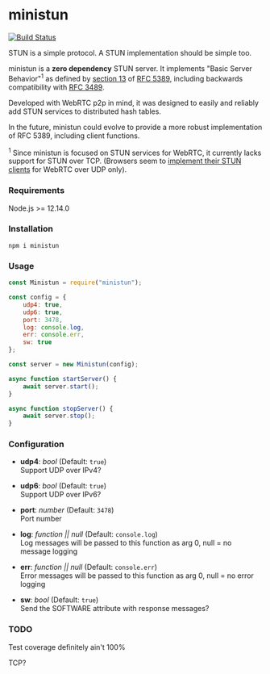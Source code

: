 # ministun

[![Build Status](https://travis-ci.com/noahlevenson/ministun.svg?token=K7qYwxmEyNTnFvh71KfW&branch=master)](https://travis-ci.com/noahlevenson/ministun)

STUN is a simple protocol. A STUN implementation should be simple too.

ministun is a **zero dependency** STUN server. It implements "Basic Server Behavior"<sup>1</sup> as defined by [section 13](https://tools.ietf.org/html/rfc5389#section-13) of [RFC 5389](https://tools.ietf.org/html/rfc5389), including backwards compatibility with [RFC 3489](https://tools.ietf.org/html/rfc3489). 

Developed with WebRTC p2p in mind, it was designed to easily and reliably add STUN services to distributed hash tables.

In the future, ministun could evolve to provide a more robust implementation of RFC 5389, including client functions.

<sup>1</sup> Since ministun is focused on STUN services for WebRTC, it currently lacks support for STUN over TCP. (Browsers seem to [implement their STUN clients](https://groups.google.com/forum/#!topic/discuss-webrtc/IIrakQPaSw0) for WebRTC over UDP only).

### Requirements
Node.js >= 12.14.0

### Installation
```
npm i ministun
```

### Usage
```javascript
const Ministun = require("ministun");

const config = {
	udp4: true,
	udp6: true,
	port: 3478,
	log: console.log,
	err: console.err,
	sw: true
};

const server = new Ministun(config);

async function startServer() {
	await server.start();
}

async function stopServer() {
	await server.stop();
}
```

### Configuration
- **udp4**: *bool* (Default: `true`)<br>
Support UDP over IPv4?

- **udp6**: *bool* (Default: `true`)<br>
Support UDP over IPv6?

- **port**: *number* (Default: `3478`)<br>
Port number

- **log**: *function || null* (Default: `console.log`)<br>
Log messages will be passed to this function as arg 0, null = no message logging 

- **err**: *function || null* (Default: `console.err`)<br>
Error messages will be passed to this function as arg 0, null = no error logging 

- **sw**: *bool* (Default: `true`)<br>
Send the SOFTWARE attribute with response messages? 

### TODO
Test coverage definitely ain't 100%

TCP?

